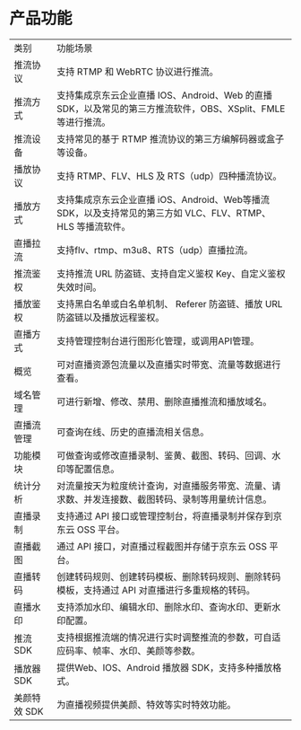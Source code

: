 # 产品功能

<table>
<tr>
    <td>类别<br/>
    <td>功能场景</td>
</tr>
<tr>
    <td>推流协议</td>
    <td>支持 RTMP 和 WebRTC 协议进行推流。</td>
</tr>
<tr>
    <td>推流方式</td>
    <td>支持集成京东云企业直播 IOS、Android、Web 的直播 SDK，以及常见的第三方推流软件，OBS、XSplit、FMLE 等进行推流。</td>
</tr>
<tr>
    <td>推流设备</td>
    <td>支持常见的基于 RTMP 推流协议的第三方编解码器或盒子等设备。</td>
</tr>
<tr>
    <td>播放协议</td>
    <td>支持 RTMP、FLV、HLS 及 RTS（udp）四种播流协议。</td>
</tr>
<tr>
    <td>播放方式</td>
    <td>支持集成京东云企业直播 iOS、Android、Web等播流 SDK，以及支持常见的第三方如 VLC、FLV、RTMP、HLS 等播流软件。</td>
</tr>
<tr>
    <td>直播拉流</td>
    <td>支持flv、rtmp、m3u8、RTS（udp）直播拉流。</td>
</tr>
<tr>
    <td>推流鉴权</td>
    <td>支持推流 URL 防盗链、支持自定义鉴权 Key、自定义鉴权失效时间。</td>
</tr>
<tr>
    <td>播放鉴权</td>
    <td>支持黑白名单或白名单机制、 Referer 防盗链、播放 URL 防盗链以及播放远程鉴权。</td>
</tr>
<tr>
    <td>直播方式</td>
    <td>支持管理控制台进行图形化管理，或调用API管理。</td>
</tr>
<tr>
    <td>概览</td>
    <td>可对直播资源包流量以及直播实时带宽、流量等数据进行查看。</td>
</tr>
<tr>
    <td>域名管理</td>
    <td>可进行新增、修改、禁用、删除直播推流和播放域名。</td>
</tr>
<tr>
    <td>直播流管理</td>
    <td>可查询在线、历史的直播流相关信息。</td>
</tr>
<tr>
    <td>功能模块</td>
    <td>可做查询或修改直播录制、鉴黄、截图、转码、回调、水印等配置信息。</td>
</tr>
<tr>
    <td>统计分析</td>
    <td>对流量按天为粒度统计查询，对直播服务带宽、流量、请求数、并发连接数、截图转码、录制等用量统计信息。</td>
</tr> 
<tr>
    <td>直播录制</td>
    <td>支持通过 API 接口或管理控制台，将直播录制并保存到京东云 OSS 平台。</td>
</tr> 
<tr>
    <td>直播截图</td>
    <td>通过 API 接口，对直播过程截图并存储于京东云 OSS 平台。</td>
</tr> 
<tr>
    <td>直播转码</td>
    <td>创建转码规则、创建转码模板、删除转码规则、删除转码模板，支持通过 API 对直播进行多重规格的转码。</td>
</tr> 
<tr>
    <td>直播水印</td>
    <td>支持添加水印、编辑水印、删除水印、查询水印、更新水印配置。</td>
</tr> 
<tr>
    <td>推流 SDK</td>
    <td>支持根据推流端的情况进行实时调整推流的参数，可自适应码率、帧率、水印、美颜等参数。</td>
</tr> 
<tr>
    <td>播放器 SDK</td>
    <td>提供Web、IOS、Android 播放器 SDK，支持多种播放格式。</td>
</tr> 
<tr>
    <td>美颜特效 SDK</td>
    <td>为直播视频提供美颜、特效等实时特效功能。</td>
</tr>     
</table>

